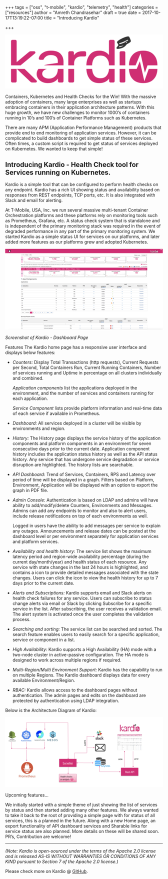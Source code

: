 
+++
tags = ["oss", "t-mobile", "kardio", "telemetry", "health"]
categories = ["resources"]
author = "Amreth Chandrasehar"
draft = true
date = 2017-10-17T13:19:22-07:00
title = "Introducing Kardio"

+++

![kardio-logo](/themes/tmo-oss-theme/static/blog/introducing-kardio/logo.png#center)


Containers, Kubernetes and Health Checks for the Win! With the massive adoption of containers, many large enterprises as well as startups embracing containers in their application architecture patterns. With this huge growth, we have new challenges to monitor 1000’s of containers running in 10’s and 100’s of Container Platforms such as Kubernetes. 

There are many APM (Application Performance Management) products that provide end to end monitoring of application services. However, it can be complicated to build dashboards to get simple status of these services. Often times, a custom script is required to get status of services deployed on Kubernetes. We wanted to keep that simple!

## Introducing Kardio - Health Check tool for Services running on Kubernetes. 

Kardio is a simple tool that can be configured to perform health checks on any endpoint. Kardio has a rich UI showing status and availability based on responses from REST endpoints, TCP ports, etc. It is also integrated with Slack and email for alerting.

At T-Mobile, USA, Inc. we run several massive multi-tenant Container Orchestration platforms and these platforms rely on monitoring tools such as Prometheus, Grafana, etc. A status check system that is standalone and is independent of the primary monitoring stack was required in the event of degraded performance in any part of the primary monitoring system. We started Kardio as a simple status UI for services on our platforms, and later added more features as our platforms grew and adopted Kubernetes.

![kardio-dashboard](/themes/tmo-oss-theme/static/blog/introducing-kardio/dashboard.png#center)

*Screenshot of Kardio - Dashboard Page*

Features
The Kardio home page has a responsive user interface and displays below features:

* *Counters:*
    Display Total Transactions (http requests), Current Requests per Second, Total Containers Run, Current Running Containers, Number of services running and Uptime in percentage on all clusters individually and combined.

    *Application components* list the applications deployed in the environment, and the number of services and containers running for each application.

    *Service Component* lists provide platform information and real-time data of each service if available in Prometheus.


* *Dashboard:*
    All services deployed in a cluster will be visible by environments and region. 

* *History:*
    The History page displays the service history of the application components and platform components in an environment for seven consecutive days prior to the current date. Application component history includes the application status history as well as the API status history. Any service that has undergone service degradation or service disruption are highlighted. The history lists are searchable.

* *API Dashboard:*
    Trend of Services, Containers, RPS and Latency over period of time will be displayed in a graph. Filters based on Platform, Environment, Application will be displayed with an option to export the graph in PDF file. 

* *Admin Console:*
    Authentication is based on LDAP and admins will have ability to add/modify/delete Counters, Environments and Messages. Admins can add any endpoints to monitor and also to alert users, include release notifications on top of each environments as well.

    Logged in users have the ability to add messages per service to explain any outages. Announcements and release dates can be posted at the dashboard level or per environment separately for application services and platform services. 

* *Availability and health history:*
    The service list shows the maximum latency period and region-wide availability percentage (during the current day/month/year) and health status of each resource. Any service with state changes in the last 24 hours is highlighted, and contains a icon to provide detailed messages associated with the state changes. Users can click the icon to view the health history for up to 7 days prior to the current date.

* *Alerts and Subscriptions:*
    Kardio supports email and Slack alerts on health check failures for any service. Users can subscribe to status change alerts via email or Slack by clicking Subscribe for a specific service in the list. After subscribing, the user receives a validation email. The alert system is activated once the user completes the validation process.

* *Searching and sorting:*
    The service list can be searched and sorted. The search feature enables users to easily search for a specific application, service or component in a list.

* *High Availability:*
    Kardio supports a High Availability (HA) mode with a two-node cluster in active-passive configuration. The HA mode is designed to work across multiple regions if required.

* *Multi-Region/Multi Environment Support:*
    Kardio has the capability to run on multiple Regions. The Kardio dashboard displays data for every available Environment/Region. 

* *RBAC:*
    Kardio allows access to the dashboard pages without authentication. The admin pages and edits on the dashboard are protected by authentication using LDAP integration.



Below is the Architecture Diagram of Kardio:

![kardio-architecture](/themes/tmo-oss-theme/static/blog/introducing-kardio/architecture.png#center)


Upcoming features…

We initially started with a simple theme of just showing the list of services by status and then started adding many other features. We always wanted to take it back to the root of providing a simple page with for status of all services, this is a planned in the future. 
Along with a new Home page, an export functionality of API dashboard services and Sharable links for service status are also planned.
More details on these will be shared soon. PR’s, Contribution are welcome!

*****

*(Note: Kardio is open-sourced under the terms of the Apache 2.0 license and is released AS-IS WITHOUT WARRANTIES OR CONDITIONS OF ANY KIND pursuant to Section 7 of the Apache 2.0 license.)*

Please check more on Kardio @ [GitHub](https://github.com/tmobile/kardio).
